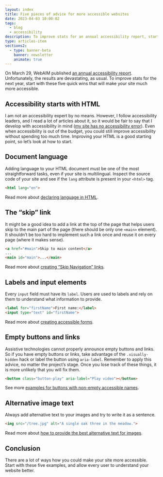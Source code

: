 ```yaml
---
layout: index
title: Five pieces of advice for more accessible websites
date: 2023-04-03 10:00:02
tags:
  - blog
  - accessibility
description: To improve stats for an annual accessibility report, start with these five quick wins that will make your site much more accessible.
type: articles-item
sections2:
  - type: banner-beta
    banner: newsletter
    animate: true
---
```


On March 29, WebAIM published [an annual accessibility report](https://webaim.org/projects/million/). Unfortunately, the results are devastating, as usual. To improve stats for the next year, start with these five quick wins that will make your site much more accessible.

## Accessibility starts with HTML

I am not an accessibility expert by no means. However, I follow accessibility leaders, and I read a lot of articles about it, so it would be fair to say that I develop with accessibility in mind ([my site has no accessibility error](https://webaim.org/projects/million/lookup?domain=silvestar.codes)). Even when accessibility is out of the budget, you could still improve accessibility without spending too much time. Improving your HTML is a good starting point, so let’s look at how to start.

## Document language

Adding language to your HTML document must be one of the most straightforward tasks, even if your site is multilingual. Inspect the source code of your site and see if the `lang` attribute is present in your `<html>` tag.

```html
<html lang="en">
```

Read more about [declaring language in HTML](https://webaim.org/techniques/language/).

## The “skip” link

It might be a good idea to add a link at the top of the page that helps users skip to the main part of the page (there should be only one `<main>` element). It shouldn’t be too hard to implement such a link once and reuse it on every page (where it makes sense).

```html
<a href="#main">Skip to main content</a>
...
<main id="main">...</main>
```

Read more about [creating “Skip Navigation” links](https://webaim.org/techniques/skipnav/).

## Labels and input elements

Every `input` field must have its `label`. Users are used to labels and rely on them to understand what information to provide.

```html
<label for="firstName">First name:</label>
<input type="text" id="firstName">
```

Read more about [creating accessible forms](https://webaim.org/techniques/forms/).

## Empty buttons and links

Assistive technologies cannot properly announce empty buttons and links. So if you have empty buttons or links, take advantage of the `.visually-hidden` hack or label the button using `aria-label`. Remember to apply this advice, no matter the project’s stage. Once you lose track of these things, it is more unlikely that you will fix them.

```html
<button class="button-play" aria-label="Play video"></button>
```

See more [examples for buttons with non-empty accessible names](https://www.w3.org/WAI/standards-guidelines/act/rules/97a4e1/).

## Alternative image text

Always add alternative text to your images and try to write it as a sentence.

```html
<img src="/tree.jpg" alt="A single oak three in the meadow.">
```

Read more about [how to provide the best alternative text for images](https://webaim.org/techniques/alttext/).

## Conclusion

There are a lot of ways how you could make your site more accessible. Start with these five examples, and allow every user to understand your website better.
